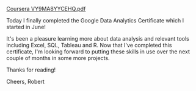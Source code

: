 [Coursera VY9MA8YYCEHQ.pdf](https://github.com/robertjspencer/robertjspencer.github.io/files/9338985/Coursera.VY9MA8YYCEHQ.pdf)

Today I finally completed the Google Data Analytics Certificate which I started in June! 

It's been a pleasure learning more about data analysis and relevant tools including Excel, SQL, Tableau and R. Now that I've completed this certificate, I'm looking forward to putting these skills in use over the next couple of months in some more projects.

Thanks for reading! 

Cheers,
Robert
